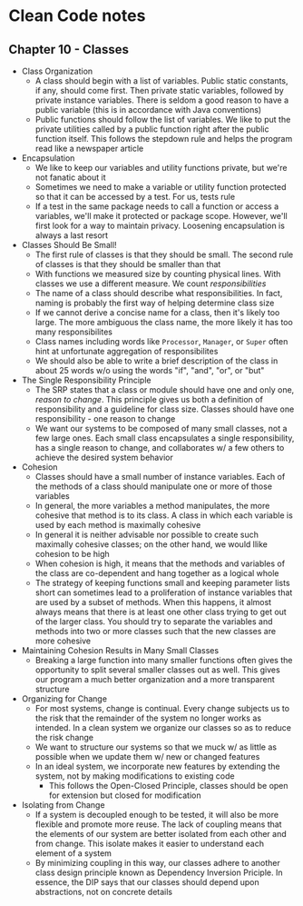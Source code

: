 Clean Code notes
================

Chapter 10 - Classes
--------------------
* Class Organization
  * A class should begin with a list of variables. Public static
    constants, if any, should come first. Then private static variables,
    followed by private instance variables. There is seldom a good reason to
    have a public variable (this is in accordance with Java conventions)
  * Public functions should follow the list of variables. We like to put
    the private utilities called by a public function right after the
    public function itself. This follows the stepdown rule and helps the
    program read like a newspaper article
* Encapsulation
  * We like to keep our variables and utility functions private, but
    we're not fanatic about it
  * Sometimes we need to make a variable or utility function protected
    so that it can be accessed by a test. For us, tests rule
  * If a test in the same package needs to call a function or access a
    variables, we'll make it protected or package scope. However, we'll
    first look for a way to maintain privacy. Loosening encapsulation is
    always a last resort
* Classes Should Be Small!
  * The first rule of classes is that they should be small. The second
    rule of classes is that they should be smaller than that
  * With functions we measured size by counting physical lines. With
    classes we use a different measure. We count *responsibilities*
  * The name of a class should describe what responsibilities. In fact,
    naming is probably the first way of helping determine class size
  * If we cannot derive a concise name for a class, then it's likely too
    large. The more ambiguous the class name, the more likely it has too
    many responsibilites
  * Class names including words like `Processor`, `Manager`, or `Super`
    often hint at unfortunate aggregation of responsibilites
  * We should also be able to write a brief description of the class in
    about 25 words w/o using the words "if", "and", "or", or "but"
* The Single Responsibility Principle
  * The SRP states that a class or module should have one and only one,
    *reason to change*. This principle gives us both a definition of
    responsibility and a guideline for class size. Classes should have one
    responsibility - one reason to change
  * We want our systems to be composed of many small classes, not a few
    large ones. Each small class encapsulates a single responsibility,
    has a single reason to change, and collaborates w/ a few others to
    achieve the desired system behavior
* Cohesion
  * Classes should have a small number of instance variables. Each of
    the methods of a class should manipulate one or more of those
    variables
  * In general, the more variables a method manipulates, the more
    cohesive that method is to its class. A class in which each variable
    is used by each method is maximally cohesive
  * In general it is neither advisable nor possible to create such
    maximally cohesive classes; on the other hand, we would llike
    cohesion to be high
  * When cohesion is high, it means that the methods and variables of
    the class are co-dependent and hang together as a logical whole
  * The strategy of keeping functions small and keeping parameter lists
    short can sometimes lead to a proliferation of instance variables
    that are used by a subset of methods. When this happens, it almost
    always means that there is at least one other class trying to get out of
    the larger class. You should try to separate the variables and methods
    into two or more classes such that the new classes are more cohesive
* Maintaining Cohesion Results in Many Small Classes
  * Breaking a large function into many smaller functions often gives
    the opportunity to split several smaller classes out as well. This
    gives our program a much better organization and a more transparent
    structure
* Organizing for Change
  * For most systems, change is continual. Every change subjects us to
    the risk that the remainder of the system no longer works as
    intended. In a clean system we organize our classes so as to reduce the
    risk change
  * We want to structure our systems so that we muck w/ as little as
    possible when we update them w/ new or changed features
  * In an ideal system, we incorporate new features by extending the
    system, not by making modifications to existing code
    * This follows the Open-Closed Principle, classes should be open for
      extension but closed for modification
* Isolating from Change
  * If a system is decoupled enough to be tested, it will also be more
    flexible and promote more reuse. The lack of coupling means that the
    elements of our system are better isolated from each other and from
    change. This isolate makes it easier to understand each element of a
    system
  * By minimizing coupling in this way, our classes adhere to another
    class design principle known as Dependency Inversion Priciple. In
    essence, the DIP says that our classes should depend upon abstractions,
    not on concrete details
